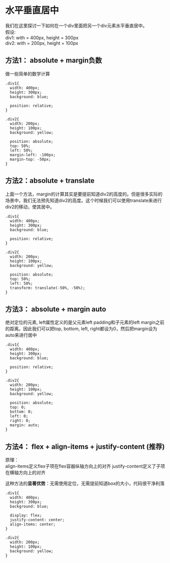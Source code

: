 # 水平垂直居中

我们在这里探讨一下如何在一个div里面把另一个div元素水平垂直居中。  
假设:   
 div1: with = 400px, height = 300px  
 div2: with = 200px, height = 100px


## 方法1： absolute + margin负数 
做一些简单的数学计算
```
.div1{
  width: 400px;
  height: 300px;
  background: blue;

  position: relative;
}

.div2{
  width: 200px;
  height: 100px;
  background: yellow;

  position: absolute;
  top: 50%;
  left: 50%;
  margin-left: -100px;
  margin-top: -50px;
}
```


## 方法2：absolute + translate
上面一个方法，margin的计算其实是要提前知道div2的高度的。但是很多实际的场景中，我们无法预先知道div2的高度。这个时候我们可以使用translate来进行div2的移动，使其居中。

```
.div1{
  width: 400px;
  height: 300px;
  background: blue;

  position: relative;
}

.div2{
  width: 200px;
  height: 100px;
  background: yellow;

  position: absolute;
  top: 50%;
  left: 50%;
  transform: translate(-50%, -50%);
}
```


## 方法3： absolute + margin auto
绝对定位的元素, left属性定义的是父元素left padding和子元素的left margin之前的距离。因此我们可以把top, bottom, left, right都设为0，然后把margin设为auto来进行居中

```
.div1{
  width: 400px;
  height: 300px;
  background: blue;

  position: relative;
}

.div2{
  width: 200px;
  height: 100px;
  background: yellow;

  position: absolute;
  top: 0;
  bottom: 0;
  left: 0;
  right: 0;
  margin: auto;
}
```

## 方法4： flex + align-items + justify-content (推荐)
原理：  
align-items定义flex子项在flex容器纵轴方向上的对齐
justify-content定义了子项在横轴方向上的对齐

这种方法的**显著优势**：无需使用定位，无需提前知道box的大小，代码很干净利落
```
.div1{
  width: 400px;
  height: 300px;
  background: blue;

  display: flex;
  justify-content: center;
  align-items: center;
}

.div2{
  width: 200px;
  height: 100px;
  background: yellow;
}
```
